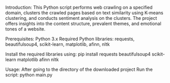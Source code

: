 Introduction:
    This Python script performs web crawling on a specified domain, clusters the crawled pages based on text similarity
    using K-means clustering, and conducts sentiment analysis on the clusters. The project offers insights into the content
    structure, prevalent themes, and emotional tones of a website.

Prerequisites:
    Python 3.x
    Required Python libraries: requests, beautifulsoup4, scikit-learn, matplotlib, afinn, nltk

Install the required libraries using:
pip install requests beautifulsoup4 scikit-learn matplotlib afinn nltk

Usage:
After going to the directory of the downloaded project
    Run the script:
    python main.py

